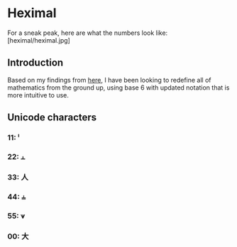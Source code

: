 # Heximal

For a sneak peak, here are what the numbers look like:
[heximal/heximal.jpg]

## Introduction

Based on my findings from [here](https://github.com/veniamin-ilmer/better-standards/tree/master/base-6), I have been looking to redefine all of mathematics from the ground up, using base 6 with updated notation that is more intuitive to use.

## Unicode characters

### 11: ˡ
### 22: ⫠
### 33: 人
### 44: ⫨
### 55: ⩛
### 00: 大 
